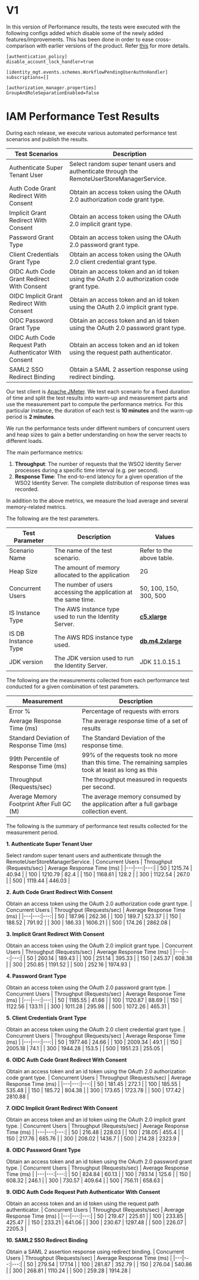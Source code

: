 # V1
In this version of Performance results, the tests were executed with the following configs added which disable some of the newly added features/improvements. This has been done in order to ease cross-comparison with earlier versions of the product. Refer [this](https://github.com/wso2/performance-is/tree/master/benchmarks/6.1.0/v1/README.md) for more details.

```
[authentication_policy]
disable_account_lock_handler=true

[identity_mgt.events.schemes.WorkflowPendingUserAuthnHandler]
subscriptions=[]

[authorization_manager.properties]
GroupAndRoleSeparationEnabled=false
```

# IAM Performance Test Results

During each release, we execute various automated performance test scenarios and publish the results.

| Test Scenarios | Description |
| --- | --- |
| Authenticate Super Tenant User | Select random super tenant users and authenticate through the RemoteUserStoreManagerService. |
| Auth Code Grant Redirect With Consent | Obtain an access token using the OAuth 2.0 authorization code grant type. |
| Implicit Grant Redirect With Consent | Obtain an access token using the OAuth 2.0 implicit grant type. |
| Password Grant Type | Obtain an access token using the OAuth 2.0 password grant type. |
| Client Credentials Grant Type | Obtain an access token using the OAuth 2.0 client credential grant type. |
| OIDC Auth Code Grant Redirect With Consent | Obtain an access token and an id token using the OAuth 2.0 authorization code grant type. |
| OIDC Implicit Grant Redirect With Consent | Obtain an access token and an id token using the OAuth 2.0 implicit grant type. |
| OIDC Password Grant Type | Obtain an access token and an id token using the OAuth 2.0 password grant type. |
| OIDC Auth Code Request Path Authenticator With Consent | Obtain an access token and an id token using the request path authenticator. |
| SAML2 SSO Redirect Binding | Obtain a SAML 2 assertion response using redirect binding. |

Our test client is [Apache JMeter](https://jmeter.apache.org/index.html). We test each scenario for a fixed duration of
time and split the test results into warm-up and measurement parts and use the measurement part to compute the
performance metrics. For this particular instance, the duration of each test is **10 minutes** and the warm-up period is **2 minutes**.

We run the performance tests under different numbers of concurrent users and heap sizes to gain a better understanding on how the server reacts to different loads.

The main performance metrics:

1. **Throughput**: The number of requests that the WSO2 Identity Server processes during a specific time interval (e.g. per second).
2. **Response Time**: The end-to-end latency for a given operation of the WSO2 Identity Server. The complete distribution of response times was recorded.

In addition to the above metrics, we measure the load average and several memory-related metrics.

The following are the test parameters.

| Test Parameter | Description | Values |
| --- | --- | --- |
| Scenario Name | The name of the test scenario. | Refer to the above table. |
| Heap Size | The amount of memory allocated to the application | 2G |
| Concurrent Users | The number of users accessing the application at the same time. | 50, 100, 150, 300, 500 |
| IS Instance Type | The AWS instance type used to run the Identity Server. | [**c5.xlarge**](https://aws.amazon.com/ec2/instance-types/) |
| IS DB Instance Type | The AWS RDS instance type used. | [**db.m4.2xlarge**](https://aws.amazon.com/rds/instance-types/) |
| JDK version | The JDK version used to run the Identity Server. | JDK 11.0.15.1  |

The following are the measurements collected from each performance test conducted for a given combination of
test parameters.

| Measurement | Description |
| --- | --- |
| Error % | Percentage of requests with errors |
| Average Response Time (ms) | The average response time of a set of results |
| Standard Deviation of Response Time (ms) | The Standard Deviation of the response time. |
| 99th Percentile of Response Time (ms) | 99% of the requests took no more than this time. The remaining samples took at least as long as this |
| Throughput (Requests/sec) | The throughput measured in requests per second. |
| Average Memory Footprint After Full GC (M) | The average memory consumed by the application after a full garbage collection event. |

The following is the summary of performance test results collected for the measurement period.



**1. Authenticate Super Tenant User**

Select random super tenant users and authenticate through the RemoteUserStoreManagerService.
|  Concurrent Users | Throughput (Requests/sec) | Average Response Time (ms) |
|---|---:|---:|
|  50 | 1215.74 | 40.94 |
|  100 | 1210.79 | 82.4 |
|  150 | 1168.61 | 128.2 |
|  300 | 1122.54 | 267.0 |
|  500 | 1119.44 | 446.03 |

**2. Auth Code Grant Redirect With Consent**

Obtain an access token using the OAuth 2.0 authorization code grant type.
|  Concurrent Users | Throughput (Requests/sec) | Average Response Time (ms) |
|---|---:|---:|
|  50 | 187.96 | 262.36 |
|  100 | 189.7 | 523.37 |
|  150 | 188.52 | 791.92 |
|  300 | 186.33 | 1606.21 |
|  500 | 174.26 | 2862.08 |

**3. Implicit Grant Redirect With Consent**

Obtain an access token using the OAuth 2.0 implicit grant type.
|  Concurrent Users | Throughput (Requests/sec) | Average Response Time (ms) |
|---|---:|---:|
|  50 | 260.14 | 189.43 |
|  100 | 251.14 | 395.33 |
|  150 | 245.37 | 608.38 |
|  300 | 250.85 | 1191.52 |
|  500 | 252.16 | 1974.93 |

**4. Password Grant Type**

Obtain an access token using the OAuth 2.0 password grant type.
|  Concurrent Users | Throughput (Requests/sec) | Average Response Time (ms) |
|---|---:|---:|
|  50 | 1185.55 | 41.66 |
|  100 | 1120.87 | 88.69 |
|  150 | 1122.56 | 133.11 |
|  300 | 1011.28 | 295.98 |
|  500 | 1072.26 | 465.31 |

**5. Client Credentials Grant Type**

Obtain an access token using the OAuth 2.0 client credential grant type.
|  Concurrent Users | Throughput (Requests/sec) | Average Response Time (ms) |
|---|---:|---:|
|  50 | 1977.46 | 24.66 |
|  100 | 2009.34 | 49.1 |
|  150 | 2005.18 | 74.1 |
|  300 | 1944.28 | 153.5 |
|  500 | 1951.23 | 255.05 |

**6. OIDC Auth Code Grant Redirect With Consent**

Obtain an access token and an id token using the OAuth 2.0 authorization code grant type.
|  Concurrent Users | Throughput (Requests/sec) | Average Response Time (ms) |
|---|---:|---:|
|  50 | 181.45 | 272.1 |
|  100 | 185.55 | 535.48 |
|  150 | 185.72 | 804.38 |
|  300 | 173.65 | 1723.78 |
|  500 | 177.42 | 2810.88 |

**7. OIDC Implicit Grant Redirect With Consent**

Obtain an access token and an id token using the OAuth 2.0 implicit grant type.
|  Concurrent Users | Throughput (Requests/sec) | Average Response Time (ms) |
|---|---:|---:|
|  50 | 216.48 | 228.03 |
|  100 | 218.05 | 455.4 |
|  150 | 217.76 | 685.76 |
|  300 | 208.02 | 1436.7 |
|  500 | 214.28 | 2323.9 |

**8. OIDC Password Grant Type**

Obtain an access token and an id token using the OAuth 2.0 password grant type.
|  Concurrent Users | Throughput (Requests/sec) | Average Response Time (ms) |
|---|---:|---:|
|  50 | 824.84 | 60.13 |
|  100 | 793.14 | 125.6 |
|  150 | 608.32 | 246.1 |
|  300 | 730.57 | 409.64 |
|  500 | 756.11 | 658.63 |

**9. OIDC Auth Code Request Path Authenticator With Consent**

Obtain an access token and an id token using the request path authenticator.
|  Concurrent Users | Throughput (Requests/sec) | Average Response Time (ms) |
|---|---:|---:|
|  50 | 219.47 | 225.61 |
|  100 | 233.85 | 425.47 |
|  150 | 233.21 | 641.06 |
|  300 | 230.67 | 1297.48 |
|  500 | 226.07 | 2205.3 |

**10. SAML2 SSO Redirect Binding**

Obtain a SAML 2 assertion response using redirect binding.
|  Concurrent Users | Throughput (Requests/sec) | Average Response Time (ms) |
|---|---:|---:|
|  50 | 279.54 | 177.14 |
|  100 | 281.87 | 352.79 |
|  150 | 276.04 | 540.86 |
|  300 | 268.81 | 1110.24 |
|  500 | 259.28 | 1914.28 |
